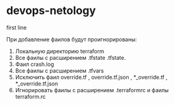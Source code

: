 # devops-netology
first line

  При добавление фаилов будут проигнорированы:
1) Локальную директорию terraform
2) Все фаилы с расширением .tfstate .tfstate.
3) Фаил crash.log
4) Все фаилы с расширением .tfvars 
5) Исключить фаил override.tf , override.tf.json , *_override.tf , *_override.tf.json
6) Игнорировать фаилы с расширением .terraformrc и фаилы terraform.rc

